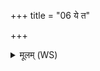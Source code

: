 +++
title = "06 ये त"

+++
<details><summary>मूलम् (WS)</summary>

ये त आरण्याः पशवो मृगा वने हिताः  
सिंहा व्याघ्राः पुरुषादश्चरन्ति । ।  
उलं वृकं पृथिवि दुच्छुनामित ऋक्षीकां रक्षो अप बाधयास्मत् ॥ ७ ॥
</details>
